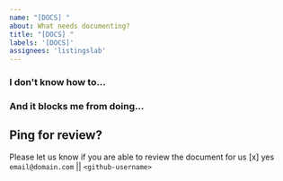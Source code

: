 ```yaml
---
name: "[DOCS] "
about: What needs documenting?
title: "[DOCS] "
labels: '[DOCS]'
assignees: 'listingslab'
---
```


### I don't know how to...

### And it blocks me from doing...

## Ping for review?

Please let us know if you are able to review the document for us
[x] yes `email@domain.com` || `<github-username>`